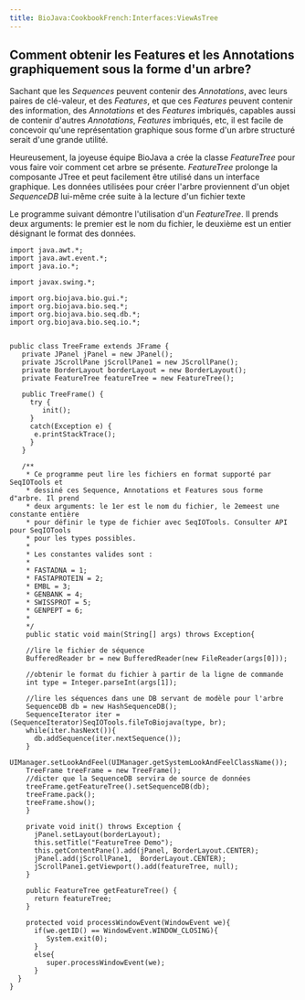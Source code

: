 ```yaml
---
title: BioJava:CookbookFrench:Interfaces:ViewAsTree
---
```


Comment obtenir les Features et les Annotations graphiquement sous la forme d'un arbre?
---------------------------------------------------------------------------------------

Sachant que les *Sequences* peuvent contenir des *Annotations*, avec
leurs paires de clé-valeur, et des *Features*, et que ces *Features*
peuvent contenir des information, des *Annotations* et des *Features*
imbriqués, capables aussi de contenir d'autres *Annotations*, *Features*
imbriqués, etc, il est facile de concevoir qu'une représentation
graphique sous forme d'un arbre structuré serait d'une grande utilité.

Heureusement, la joyeuse équipe BioJava a crée la classe *FeatureTree*
pour vous faire voir comment cet arbre se présente. *FeatureTree*
prolonge la composante JTree et peut facilement être utilisé dans un
interface graphique. Les données utilisées pour créer l'arbre
proviennent d'un objet *SequenceDB* lui-même crée suite à la lecture
d'un fichier texte

Le programme suivant démontre l'utilisation d'un *FeatureTree*. Il
prends deux arguments: le premier est le nom du fichier, le deuxième est
un entier désignant le format des données.

    import java.awt.*;
    import java.awt.event.*;
    import java.io.*;

    import javax.swing.*;

    import org.biojava.bio.gui.*;
    import org.biojava.bio.seq.*;
    import org.biojava.bio.seq.db.*;
    import org.biojava.bio.seq.io.*;


    public class TreeFrame extends JFrame {
       private JPanel jPanel = new JPanel();
       private JScrollPane jScrollPane1 = new JScrollPane();
       private BorderLayout borderLayout = new BorderLayout();
       private FeatureTree featureTree = new FeatureTree();

       public TreeFrame() {
         try {
            init();
         }
         catch(Exception e) {
          e.printStackTrace();
         }
       }

       /**
        * Ce programme peut lire les fichiers en format supporté par SeqIOTools et 
        * dessiné ces Sequence, Annotations et Features sous forme d"arbre. Il prend   
        * deux arguments: le 1er est le nom du fichier, le 2emeest une constante entière
        * pour définir le type de fichier avec SeqIOTools. Consulter API pour SeqIOTools  
        * pour les types possibles.  
        *
        * Les constantes valides sont :
        *
        * FASTADNA = 1;
        * FASTAPROTEIN = 2;
        * EMBL = 3;
        * GENBANK = 4;
        * SWISSPROT = 5;
        * GENPEPT = 6;
        *
        */
        public static void main(String[] args) throws Exception{

        //lire le fichier de séquence
        BufferedReader br = new BufferedReader(new FileReader(args[0]));
        
        //obtenir le format du fichier à partir de la ligne de commande
        int type = Integer.parseInt(args[1]);

        //lire les séquences dans une DB servant de modèle pour l'arbre
        SequenceDB db = new HashSequenceDB();
        SequenceIterator iter = (SequenceIterator)SeqIOTools.fileToBiojava(type, br);
        while(iter.hasNext()){
          db.addSequence(iter.nextSequence());
        }
        UIManager.setLookAndFeel(UIManager.getSystemLookAndFeelClassName());
        TreeFrame treeFrame = new TreeFrame();
        //dicter que la SequenceDB servira de source de données
        treeFrame.getFeatureTree().setSequenceDB(db);
        treeFrame.pack();
        treeFrame.show();
        }

        private void init() throws Exception {
          jPanel.setLayout(borderLayout);
          this.setTitle("FeatureTree Demo");
          this.getContentPane().add(jPanel, BorderLayout.CENTER);
          jPanel.add(jScrollPane1,  BorderLayout.CENTER);
          jScrollPane1.getViewport().add(featureTree, null);
        }

        public FeatureTree getFeatureTree() {
          return featureTree;
        }

        protected void processWindowEvent(WindowEvent we){
          if(we.getID() == WindowEvent.WINDOW_CLOSING){
             System.exit(0);
          }
          else{
             super.processWindowEvent(we);
          }
      }
    }
